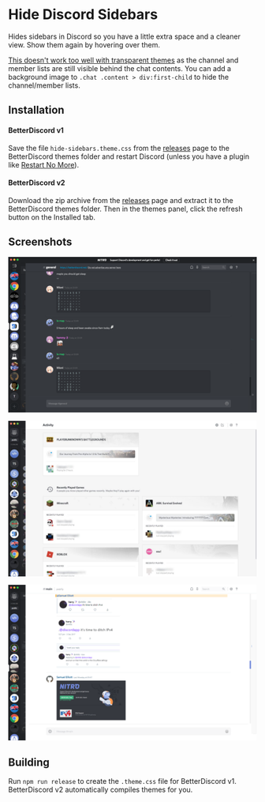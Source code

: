 Hide Discord Sidebars
===

Hides sidebars in Discord so you have a little extra space and a cleaner view. Show them again by hovering over them.

[This doesn't work too well with transparent themes](images/screenshot-transparent.png) as the channel and member lists are still visible behind the chat contents. You can add a background image to `.chat .content > div:first-child` to hide the channel/member lists.

Installation
---

#### BetterDiscord v1

Save the file `hide-sidebars.theme.css` from the [releases][] page to the BetterDiscord themes folder and restart Discord (unless you have a plugin like [Restart No More](https://github.com/Inve1951/BetterDiscordStuff/blob/master/plugins/restartNoMore.plugin.js)).

#### BetterDiscord v2

Download the zip archive from the [releases][] page and extract it to the BetterDiscord themes folder. Then in the themes panel, click the refresh button on the Installed tab.

[releases]: https://github.com/samuelthomas2774/bd-hide-sidebars/releases

Screenshots
---

![A server with the dark theme](images/screenshot-server-dark-1.png)

![The activity view with the light theme](images/screenshot-activity-light-1.jpg)

![A server with the light theme](images/screenshot-server-light-1.png)

Building
---

Run `npm run release` to create the `.theme.css` file for BetterDiscord v1. BetterDiscord v2 automatically compiles themes for you.
